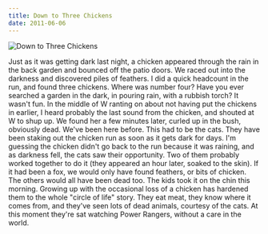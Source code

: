 ```yaml
---
title: Down to Three Chickens
date: 2011-06-06
---
```


![Down to Three Chickens](https://source.unsplash.com/cckf4TsHAuw/1600x900)

Just as it was getting dark last night, a chicken appeared through the rain in the back garden and bounced off the patio doors. We raced out into the darkness and discovered piles of feathers. I did a quick headcount in the run, and found three chickens. Where was number four? Have you ever searched a garden in the dark, in pouring rain, with a rubbish torch? It wasn't fun. In the middle of W ranting on about not having put the chickens in earlier, I heard probably the last sound from the chicken, and shouted at W to shup up. We found her a few minutes later, curled up in the bush, obviously dead. We've been here before. This had to be the cats. They have been staking out the chicken run as soon as it gets dark for days. I'm guessing the chicken didn't go back to the run because it was raining, and as darkness fell, the cats saw their opportunity. Two of them probably worked together to do it (they appeared an hour later, soaked to the skin). If it had been a fox, we would only have found feathers, or bits of chicken. The others would all have been dead too. The kids took it on the chin this morning. Growing up with the occasional loss of a chicken has hardened them to the whole "circle of life" story. They eat meat, they know where it comes from, and they've seen lots of dead animals, courtesy of the cats. At this moment they're sat watching Power Rangers, without a care in the world.